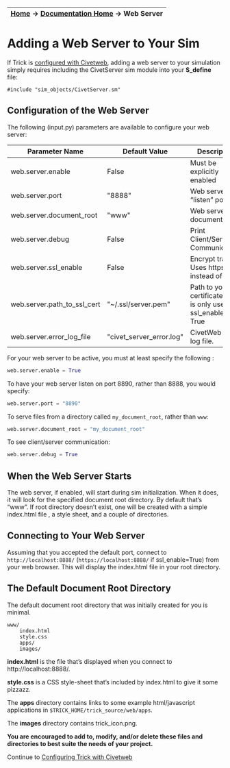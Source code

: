 | [Home](/trick) → [Documentation Home](../Documentation-Home) → Web Server |
|------------------------------------------------------------------|

# Adding a Web Server to Your Sim

If Trick is [configured with Civetweb](Configure-Civetweb.md),
adding a web server to your simulation simply requires including the CivetServer sim module into your **S_define** file:

```
#include "sim_objects/CivetServer.sm"
```

## Configuration of the Web Server

The following (input.py) parameters are available to configure your web server:   

|Parameter Name             | Default Value             | Description                                                     |
|---------------------------|---------------------------|-----------------------------------------------------------------|
|web.server.enable          | False                     |Must be explicitly enabled                                       |
|web.server.port            | "8888"                    |Web servers “listen” port                                        |
|web.server.document_root   | "www"                     |Web servers document root                                        |
|web.server.debug           | False                     |Print Client/Server Communication.                               |
|web.server.ssl_enable      | False                     |Encrypt traffic. Uses https instead of http.                     |
|web.server.path_to_ssl_cert|"~/.ssl/server.pem"        |Path to your certificate.  This is only used if ssl_enable = True|
|web.server.error_log_file  | "civet_server_error.log"  |CivetWeb error log file.                                         |

For your web server to be active, you must at least specify the following :   

```python
web.server.enable = True

```

To have your web server listen on port 8890, rather than 8888, you would specify:   

```python
web.server.port = "8890"
```

To serve files from a directory called ```my_document_root```, rather than ```www```:

```python
web.server.document_root = "my_document_root"
```

To see client/server communication:

```python
web.server.debug = True
```

## When the Web Server Starts
The web server, if enabled, will start during sim initialization. When it does, it will look for the specified document root directory. By default that’s “www”. If root directory doesn’t exist, one will be created with a simple index.html file , a style sheet, and a couple of directories. 


## Connecting to Your Web Server
Assuming that you accepted the default port, connect to ```http://localhost:8888/``` (```https://localhost:8888/``` if ssl_enable=True) from your web browser. This will display the index.html file in your root directory.


## The Default Document Root Directory

The default document root directory that was initially created for you is minimal.

```
www/
    index.html
    style.css
    apps/
    images/
```

**index.html** is the file that’s displayed when you connect to http://localhost:8888/.

**style.css** is a CSS style-sheet that’s included by index.html to give it some pizzazz. 

The **apps** directory contains links to some example html/javascript applications
 in ```$TRICK_HOME/trick_source/web/apps```.

The **images** directory contains trick_icon.png.

**You are encouraged to add to, modify, and/or delete these files and directories to best suite the needs of your project.**

Continue to [Configuring Trick with Civetweb](Configure-Civetweb)
